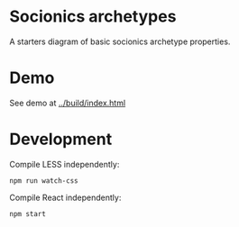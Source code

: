 # Socionics archetypes

A starters diagram of basic socionics archetype properties.

# Demo

See demo at [../build/index.html](../build/index.html)

# Development

Compile LESS independently:

```
npm run watch-css
```

Compile React independently:

```
npm start
```

